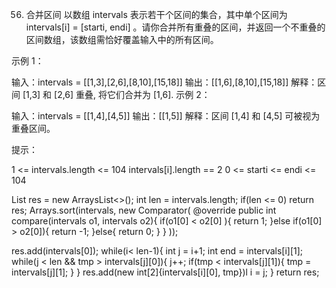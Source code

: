 56. 合并区间
以数组 intervals 表示若干个区间的集合，其中单个区间为 intervals[i] = [starti, endi] 。请你合并所有重叠的区间，并返回一个不重叠的区间数组，该数组需恰好覆盖输入中的所有区间。

 

示例 1：

输入：intervals = [[1,3],[2,6],[8,10],[15,18]]
输出：[[1,6],[8,10],[15,18]]
解释：区间 [1,3] 和 [2,6] 重叠, 将它们合并为 [1,6].
示例 2：

输入：intervals = [[1,4],[4,5]]
输出：[[1,5]]
解释：区间 [1,4] 和 [4,5] 可被视为重叠区间。
 

提示：

1 <= intervals.length <= 104
intervals[i].length == 2
0 <= starti <= endi <= 104

List<Intefger> res = new ArraysList<>();
int len = intervals.length;
if(len <= 0) return res;
Arrays.sort(intervals, new Comparator<intervals>(
    @override
    public int compare(intervals o1, intervals o2){
        if(o1[0] < o2[0] ){
            return 1;
        }else if(o1[0] > o2[0]){
            return -1;
        }else{
            return 0;
        }
    }
));

res.add(intervals[0]);
while(i< len-1){
    int j = i+1;
    int end = intervals[i][1];
    while(j < len && tmp > intervals[j][0]){
        j++;
        if(tmp < intervals[j][1]){
            tmp = intervals[j][1];
        }
    }
    res.add(new int[2]{intervals[i][0], tmp})l
    i = j;
}
return res;
